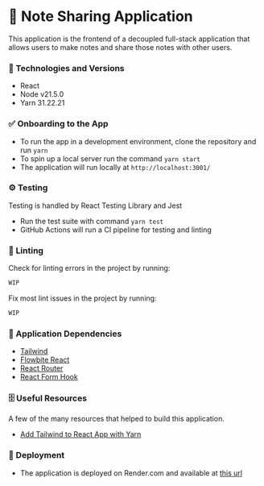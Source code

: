 # 📝 Note Sharing Application

This application is the frontend of a decoupled full-stack application that allows users to make notes and share those notes with other users.

### 🧱 Technologies and Versions

- React
- Node v21.5.0
- Yarn 31.22.21

### ✅ Onboarding to the App

- To run the app in a development environment, clone the repository and run `yarn`
- To spin up a local server run the command `yarn start`
- The application will run locally at `http://localhost:3001/`

### ⚙️ Testing

Testing is handled by React Testing Library and Jest

- Run the test suite with command `yarn test`
- GitHub Actions will run a CI pipeline for testing and linting

### 🫧 Linting

Check for linting errors in the project by running:

```bash
WIP
```

Fix most lint issues in the project by running:

```bash
WIP
```

### 🤝 Application Dependencies

- [Tailwind](https://tailwindcss.com/docs/guides/create-react-app)
- [Flowbite React](https://flowbite-react.com/)
- [React Router](https://reactrouter.com/en/main)
- [React Form Hook](https://react-hook-form.com/get-started)

### 🗄️ Useful Resources

A few of the many resources that helped to build this application.

- [Add Tailwind to React App with Yarn](https://dev.to/ashirbadgudu/set-up-tailwind-css-with-create-react-app-and-yarn-pio)

### 🚀 Deployment

- The application is deployed on Render.com and available at [this url](https://backend-learn-practicum.onrender.com)
